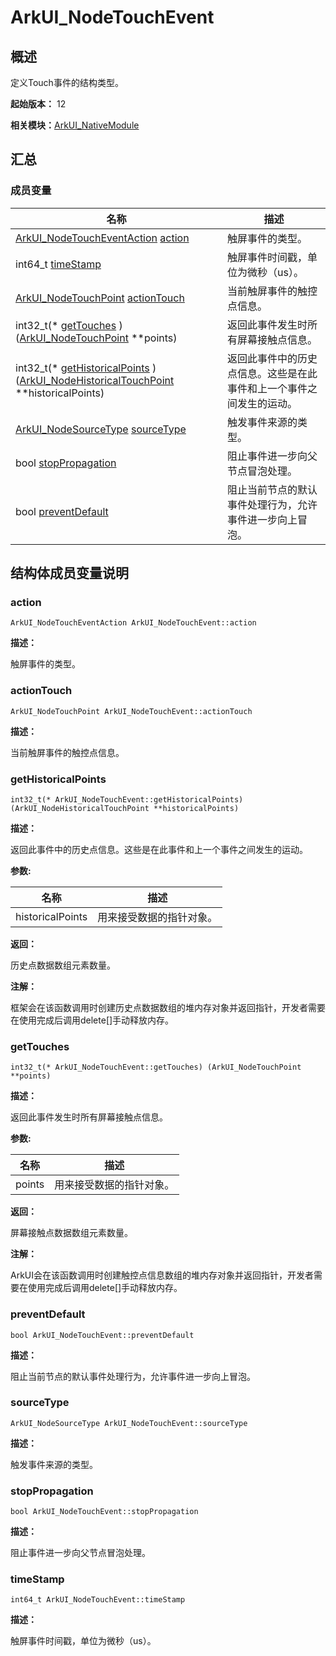 # ArkUI_NodeTouchEvent


## 概述

定义Touch事件的结构类型。

**起始版本：** 12

**相关模块：**[ArkUI_NativeModule](_ark_u_i___native_module.md)


## 汇总


### 成员变量

| 名称 | 描述 | 
| -------- | -------- |
| [ArkUI_NodeTouchEventAction](_ark_u_i___native_module.md#arkui_nodetoucheventaction) [action](#action) | 触屏事件的类型。  | 
| int64_t [timeStamp](#timestamp) | 触屏事件时间戳，单位为微秒（us）。  | 
| [ArkUI_NodeTouchPoint](_ark_u_i___node_touch_point.md) [actionTouch](#actiontouch) | 当前触屏事件的触控点信息。  | 
| int32_t(\* [getTouches](#gettouches) )([ArkUI_NodeTouchPoint](_ark_u_i___node_touch_point.md) \*\*points) | 返回此事件发生时所有屏幕接触点信息。  | 
| int32_t(\* [getHistoricalPoints](#gethistoricalpoints) )([ArkUI_NodeHistoricalTouchPoint](_ark_u_i___node_historical_touch_point.md) \*\*historicalPoints) | 返回此事件中的历史点信息。这些是在此事件和上一个事件之间发生的运动。  | 
| [ArkUI_NodeSourceType](_ark_u_i___native_module.md#arkui_nodesourcetype) [sourceType](#sourcetype) | 触发事件来源的类型。  | 
| bool [stopPropagation](#stoppropagation) | 阻止事件进一步向父节点冒泡处理。  | 
| bool [preventDefault](#preventdefault) | 阻止当前节点的默认事件处理行为，允许事件进一步向上冒泡。  | 


## 结构体成员变量说明


### action

```
ArkUI_NodeTouchEventAction ArkUI_NodeTouchEvent::action
```
**描述：**

触屏事件的类型。


### actionTouch

```
ArkUI_NodeTouchPoint ArkUI_NodeTouchEvent::actionTouch
```
**描述：**

当前触屏事件的触控点信息。


### getHistoricalPoints

```
int32_t(* ArkUI_NodeTouchEvent::getHistoricalPoints) (ArkUI_NodeHistoricalTouchPoint **historicalPoints)
```
**描述：**

返回此事件中的历史点信息。这些是在此事件和上一个事件之间发生的运动。

**参数:**

| 名称 | 描述 | 
| -------- | -------- |
| historicalPoints | 用来接受数据的指针对象。  | 

**返回：**

历史点数据数组元素数量。

**注解：**

框架会在该函数调用时创建历史点数据数组的堆内存对象并返回指针，开发者需要在使用完成后调用delete[]手动释放内存。


### getTouches

```
int32_t(* ArkUI_NodeTouchEvent::getTouches) (ArkUI_NodeTouchPoint **points)
```
**描述：**

返回此事件发生时所有屏幕接触点信息。

**参数:**

| 名称 | 描述 | 
| -------- | -------- |
| points | 用来接受数据的指针对象。  | 

**返回：**

屏幕接触点数据数组元素数量。

**注解：**

ArkUI会在该函数调用时创建触控点信息数组的堆内存对象并返回指针，开发者需要在使用完成后调用delete[]手动释放内存。


### preventDefault

```
bool ArkUI_NodeTouchEvent::preventDefault
```
**描述：**

阻止当前节点的默认事件处理行为，允许事件进一步向上冒泡。


### sourceType

```
ArkUI_NodeSourceType ArkUI_NodeTouchEvent::sourceType
```
**描述：**

触发事件来源的类型。


### stopPropagation

```
bool ArkUI_NodeTouchEvent::stopPropagation
```
**描述：**

阻止事件进一步向父节点冒泡处理。


### timeStamp

```
int64_t ArkUI_NodeTouchEvent::timeStamp
```
**描述：**

触屏事件时间戳，单位为微秒（us）。
